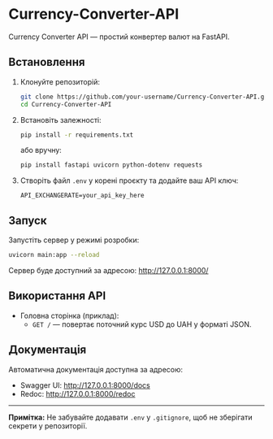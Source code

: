 # Currency-Converter-API

Currency Converter API — простий конвертер валют на FastAPI.

## Встановлення

1. Клонуйте репозиторій:
	```bash
	git clone https://github.com/your-username/Currency-Converter-API.git
	cd Currency-Converter-API
	```
2. Встановіть залежності:
	```bash
	pip install -r requirements.txt
	```
	або вручну:
	```bash
	pip install fastapi uvicorn python-dotenv requests
	```
3. Створіть файл `.env` у корені проєкту та додайте ваш API ключ:
	```env
	API_EXCHANGERATE=your_api_key_here
	```

## Запуск

Запустіть сервер у режимі розробки:
```bash
uvicorn main:app --reload
```
Сервер буде доступний за адресою: http://127.0.0.1:8000/

## Використання API

- Головна сторінка (приклад):
  - `GET /` — повертає поточний курс USD до UAH у форматі JSON.

## Документація

Автоматична документація доступна за адресою:
- Swagger UI: http://127.0.0.1:8000/docs
- Redoc: http://127.0.0.1:8000/redoc

---
**Примітка:** Не забувайте додавати `.env` у `.gitignore`, щоб не зберігати секрети у репозиторії.
